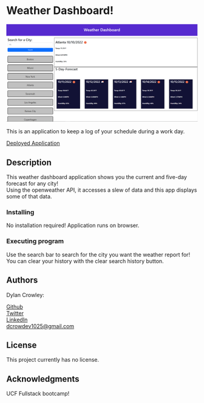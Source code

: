 # Weather Dashboard!

![Screenshot of application](./assets/Images/screenshot.PNG)

This is an application to keep a log of your schedule during a work day.

[Deployed Application](https://dcrowdev.github.io/challenge06-weather-dashboard/)

## Description

This weather dashboard application shows you the current and five-day forecast for any city!  
Using the openweather API, it accesses a slew of data and this app displays some of that data.  

### Installing

No installation required! Application runs on browser.

### Executing program

Use the search bar to search for the city you want the weather report for!  
You can clear your history with the clear search history button.

## Authors

Dylan Crowley:

[Github](https://github.com/dcrowdev)  
[Twitter](https://twitter.com/dcrowdev)  
[LinkedIn](https://www.linkedin.com/in/dylan-crowley-3974b8252/)  
dcrowdev1025@gmail.com

## License

This project currently has no license.

## Acknowledgments

UCF Fullstack bootcamp!
